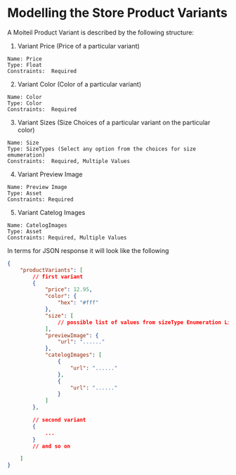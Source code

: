 # Modelling the Store Product Variants

A Moiteil Product Variant is described by the following structure:

1. Variant Price (Price of a particular variant)

```
Name: Price
Type: Float
Constraints:  Required
```

2. Variant Color (Color of a particular variant)

```
Name: Color
Type: Color
Constraints:  Required
```

3. Variant Sizes (Size Choices of a particular variant on the particular color)

```
Name: Size
Type: SizeTypes (Select any option from the choices for size emumeration)
Constraints:  Required, Multiple Values
```

4. Variant Preview Image

```
Name: Preview Image
Type: Asset
Constraints: Required
```

5. Variant Catelog Images

```
Name: CatelogImages
Type: Asset
Constraints: Required, Multiple Values
```

In terms for JSON response it will look like the following

```json
{
	"productVariants": [
		// first variant
		{
			"price": 12.95,
			"color": {
				"hex": "#fff"
			},
			"size": [
				// possible list of values from sizeType Enumeration List
			],
			"previewImage": {
				"url": "......"
			},
			"catelogImages": [
				{
					"url": "......"
				},
				{
					"url": "......"
				}
			]
		},

		// second variant
		{
			...
		}
		// and so on

	]
}
```
